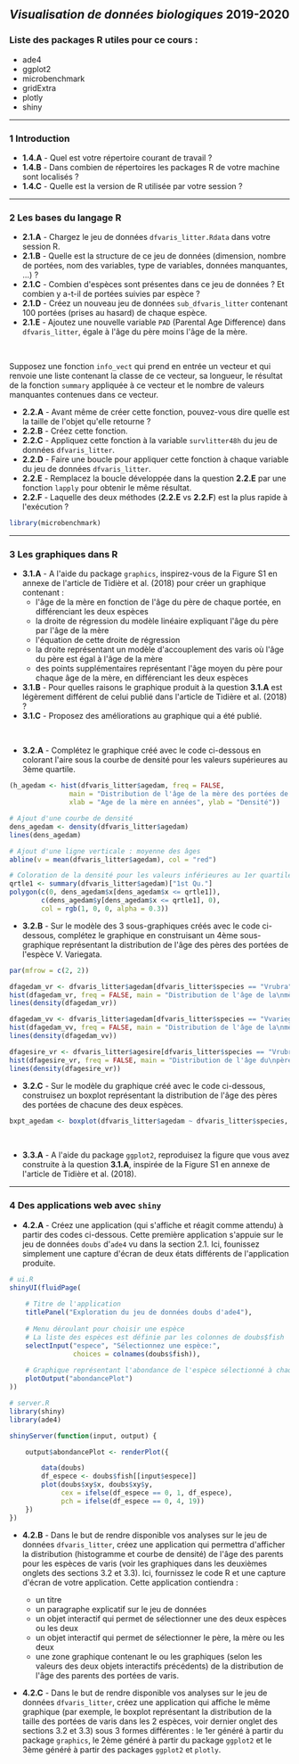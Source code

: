 *Visualisation de données biologiques* 2019-2020
-------------

### Liste des packages R utiles pour ce cours :

- ade4
- ggplot2
- microbenchmark
- gridExtra
- plotly
- shiny

-------------------


### 1 Introduction


- **1.4.A** - Quel est votre répertoire courant de travail ?
- **1.4.B** - Dans combien de répertoires les packages R de votre machine sont localisés ?
- **1.4.C** - Quelle est la version de R utilisée par votre session ?

-------------------


### 2 Les bases du langage R

- **2.1.A** - Chargez le jeu de données `dfvaris_litter.Rdata` dans votre session R.
- **2.1.B** - Quelle est la structure de ce jeu de données (dimension, nombre de portées, nom des variables, type de variables, données manquantes, ...) ?
- **2.1.C** - Combien d'espèces sont présentes dans ce jeu de données ? Et combien y a-t-il de portées suivies par espèce ?
- **2.1.D** - Créez un nouveau jeu de données `sub_dfvaris_litter` contenant 100 portées (prises au hasard) de chaque espèce.
- **2.1.E** - Ajoutez une nouvelle variable `PAD` (Parental Age Difference) dans `dfvaris_litter`, égale à l'âge du père moins l'âge de la mère.

<br>

Supposez une fonction `info_vect` qui prend en entrée un vecteur et qui renvoie une liste contenant la classe de ce vecteur, sa longueur, le résultat de la fonction `summary` appliquée à ce vecteur et le nombre de valeurs manquantes contenues dans ce vecteur.

- **2.2.A** - Avant même de créer cette fonction, pouvez-vous dire quelle est la taille de l'objet qu'elle retourne ?
- **2.2.B** - Créez cette fonction.
- **2.2.C** - Appliquez cette fonction à la variable `survlitter48h` du jeu de données `dfvaris_litter`.
- **2.2.D** - Faire une boucle pour appliquer cette fonction à chaque variable du jeu de données `dfvaris_litter`.
- **2.2.E** - Remplacez la boucle développée dans la question **2.2.E** par une fonction `lapply` pour obtenir le même résultat.
- **2.2.F** - Laquelle des deux méthodes (**2.2.E** vs **2.2.F**) est la plus rapide à l'exécution ?

```r
library(microbenchmark)
```


-------------------

### 3 Les graphiques dans R


- **3.1.A** - A l'aide du package `graphics`, inspirez-vous de la Figure S1 en annexe de l'article de Tidière et al. (2018) pour créer un graphique contenant :
  - l'âge de la mère en fonction de l'âge du père de chaque portée, en différenciant les deux espèces
  - la droite de régression du modèle linéaire expliquant l'âge du père par l'âge de la mère
  - l'équation de cette droite de régression
  - la droite représentant un modèle d'accouplement des varis où l'âge du père est égal à l'âge de la mère
  - des points supplémentaires représentant l'âge moyen du père pour chaque âge de la mère, en différenciant les deux espèces
- **3.1.B** - Pour quelles raisons le graphique produit à la question **3.1.A** est légèrement différent de celui publié dans l'article de Tidière et al. (2018) ?
- **3.1.C** - Proposez des améliorations au graphique qui a été publié.

<br>

- **3.2.A** - Complétez le graphique créé avec le code ci-dessous en colorant l'aire sous la courbe de densité pour les valeurs supérieures au 3ème quartile.

```r
(h_agedam <- hist(dfvaris_litter$agedam, freq = FALSE, 
               main = "Distribution de l'âge de la mère des portées de varis",
               xlab = "Age de la mère en années", ylab = "Densité"))

# Ajout d'une courbe de densité
dens_agedam <- density(dfvaris_litter$agedam)
lines(dens_agedam)

# Ajout d'une ligne verticale : moyenne des âges
abline(v = mean(dfvaris_litter$agedam), col = "red")

# Coloration de la densité pour les valeurs inférieures au 1er quartile
qrtle1 <- summary(dfvaris_litter$agedam)["1st Qu."]
polygon(c(0, dens_agedam$x[dens_agedam$x <= qrtle1]), 
        c(dens_agedam$y[dens_agedam$x <= qrtle1], 0), 
        col = rgb(1, 0, 0, alpha = 0.3))
```
- **3.2.B** - Sur le modèle des 3 sous-graphiques créés avec le code ci-dessous, complétez le graphique en construisant un 4ème sous-graphique représentant la distribution de l'âge des pères des portées de l'espèce V. Variegata.

```r
par(mfrow = c(2, 2))

dfagedam_vr <- dfvaris_litter$agedam[dfvaris_litter$species == "Vrubra"]
hist(dfagedam_vr, freq = FALSE, main = "Distribution de l'âge de la\nmère des portées de V. Rubra", xlab = "Age de la mère", ylab = "Densité", col = "#69b3a2")
lines(density(dfagedam_vr))

dfagedam_vv <- dfvaris_litter$agedam[dfvaris_litter$species == "Vvariegata"]
hist(dfagedam_vv, freq = FALSE, main = "Distribution de l'âge de la\nmère des portées de V. Variegata", xlab = "Age de la mère", ylab = "", col = "#404080")
lines(density(dfagedam_vv))

dfagesire_vr <- dfvaris_litter$agesire[dfvaris_litter$species == "Vrubra"]
hist(dfagesire_vr, freq = FALSE, main = "Distribution de l'âge du\npère des portées de V. Rubra", xlab = "Age du père", ylab = "Densité", col = "#69b3a2")
lines(density(dfagesire_vr))
```
- **3.2.C** - Sur le modèle du graphique créé avec le code ci-dessous, construisez un boxplot représentant la distribution de l'âge des pères des portées de chacune des deux espèces.

```r
bxpt_agedam <- boxplot(dfvaris_litter$agedam ~ dfvaris_litter$species, xlab = "", ylab = "Age de la mère", col = c("#69b3a2", "#404080"))
```

<br>

- **3.3.A** - A l'aide du package `ggplot2`, reproduisez la figure que vous avez construite à la question **3.1.A**, inspirée de la Figure S1 en annexe de l'article de Tidière et al. (2018). 


-------------------


### 4 Des applications web avec `shiny`

- **4.2.A** - Créez une application (qui s'affiche et réagit comme attendu) à partir des codes ci-dessous.
Cette première application s'appuie sur le jeu de données `doubs` d'`ade4` vu dans la section 2.1.
Ici, founissez simplement une capture d'écran de deux états différents de l'application produite.

```r
# ui.R
shinyUI(fluidPage(
    
    # Titre de l'application
    titlePanel("Exploration du jeu de données doubs d'ade4"),
    
    # Menu déroulant pour choisir une espèce
    # La liste des espèces est définie par les colonnes de doubs$fish
    selectInput("espece", "Sélectionnez une espèce:",
                choices = colnames(doubs$fish)),
    
    # Graphique représentant l'abondance de l'espèce sélectionné à chaque position géographique (doubs$xy)
    plotOutput("abondancePlot")
))

# server.R
library(shiny)
library(ade4)

shinyServer(function(input, output) {

    output$abondancePlot <- renderPlot({

        data(doubs)
        df_espece <- doubs$fish[[input$espece]]
        plot(doubs$xy$x, doubs$xy$y, 
             cex = ifelse(df_espece == 0, 1, df_espece),
             pch = ifelse(df_espece == 0, 4, 19))
    })
})
```


- **4.2.B** - Dans le but de rendre disponible vos analyses sur le jeu de données `dfvaris_litter`, créez une application qui permettra d'afficher la distribution (histogramme et courbe de densité) de l'âge des parents pour les espèces de varis (voir les graphiques dans les deuxièmes onglets des sections 3.2 et 3.3). 
Ici, fournissez le code R et une capture d'écran de votre application.
Cette application contiendra :
  - un titre
  - un paragraphe explicatif sur le jeu de données
  - un objet interactif qui permet de sélectionner une des deux espèces ou les deux
  - un objet interactif qui permet de sélectionner le père, la mère ou les deux
  - une zone graphique contenant le ou les graphiques (selon les valeurs des deux objets interactifs précédents) de la distribution de l'âge des parents des portées de varis.


- **4.2.C** - Dans le but de rendre disponible vos analyses sur le jeu de données `dfvaris_litter`, créez une application qui affiche le même graphique (par exemple, le boxplot représentant la distribution de la taille des portées de varis dans les 2 espèces, voir dernier onglet des sections 3.2 et 3.3) sous 3 formes différentes : le 1er généré à partir du package `graphics`, le 2ème généré à partir du package `ggplot2` et le 3ème généré à partir des packages `ggplot2` et `plotly`.
